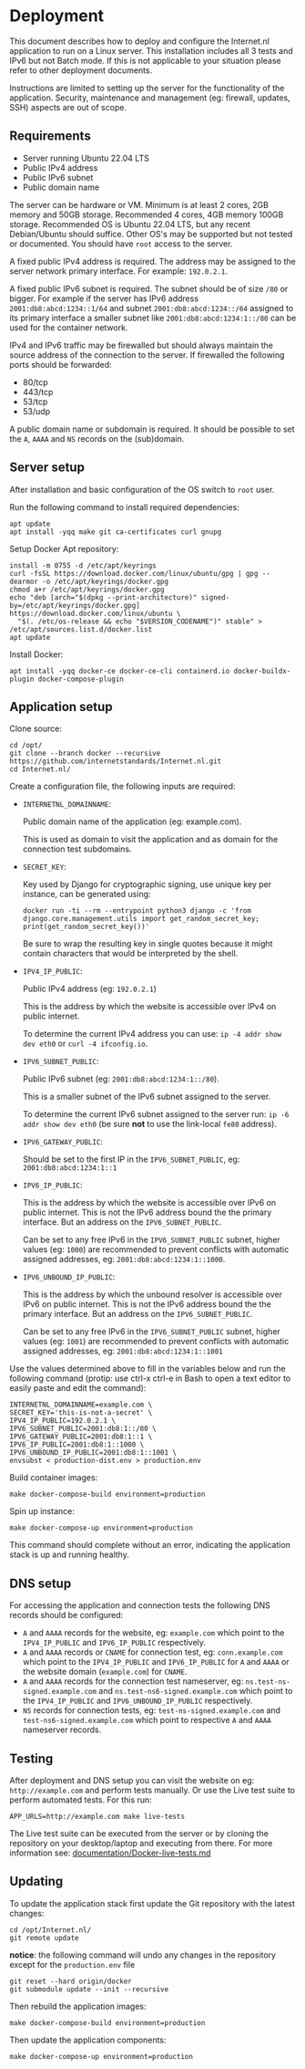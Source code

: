 # Deployment

This document describes how to deploy and configure the Internet.nl application to run on a Linux server. This installation includes all 3 tests and IPv6 but not Batch mode. If this is not applicable to your situation please refer to other deployment documents.

Instructions are limited to setting up the server for the functionality of the application. Security, maintenance and management (eg: firewall, updates, SSH) aspects are out of scope.

## Requirements

- Server running Ubuntu 22.04 LTS
- Public IPv4 address
- Public IPv6 subnet
- Public domain name

The server can be hardware or VM. Minimum is at least 2 cores, 2GB memory and 50GB storage. Recommended 4 cores, 4GB memory 100GB storage. Recommended OS is Ubuntu 22.04 LTS, but any recent Debian/Ubuntu should suffice. Other OS's may be supported but not tested or documented. You should have `root` access to the server.

A fixed public IPv4 address is required. The address may be assigned to the server network primary interface. For example: `192.0.2.1`.

A fixed public IPv6 subnet is required. The subnet should be of size `/80` or bigger. For example if the server has IPv6 address `2001:db8:abcd:1234::1/64` and subnet `2001:db8:abcd:1234::/64` assigned to its primary interface a smaller subnet like `2001:db8:abcd:1234:1::/80` can be used for the container network.

IPv4 and IPv6 traffic may be firewalled but should always maintain the source address of the connection to the server. If firewalled the following ports should be forwarded:

- 80/tcp
- 443/tcp
- 53/tcp
- 53/udp

A public domain name or subdomain is required. It should be possible to set the `A`, `AAAA` and `NS` records on the (sub)domain.

## Server setup

After installation and basic configuration of the OS switch to `root` user.

Run the following command to install required dependencies:

    apt update
    apt install -yqq make git ca-certificates curl gnupg

Setup Docker Apt repository:

    install -m 0755 -d /etc/apt/keyrings
    curl -fsSL https://download.docker.com/linux/ubuntu/gpg | gpg --dearmor -o /etc/apt/keyrings/docker.gpg
    chmod a+r /etc/apt/keyrings/docker.gpg
    echo "deb [arch="$(dpkg --print-architecture)" signed-by=/etc/apt/keyrings/docker.gpg] https://download.docker.com/linux/ubuntu \
      "$(. /etc/os-release && echo "$VERSION_CODENAME")" stable" > /etc/apt/sources.list.d/docker.list
    apt update

Install Docker:

    apt install -yqq docker-ce docker-ce-cli containerd.io docker-buildx-plugin docker-compose-plugin

## Application setup

Clone source:

    cd /opt/
    git clone --branch docker --recursive https://github.com/internetstandards/Internet.nl.git
    cd Internet.nl/

Create a configuration file, the following inputs are required:

- `INTERNETNL_DOMAINNAME`:

  Public domain name of the application (eg: example.com).

  This is used as domain to visit the application and as domain for the connection test subdomains.

- `SECRET_KEY`:

  Key used by Django for cryptographic signing, use unique key per instance, can be generated using:

  `docker run -ti --rm --entrypoint python3 django -c 'from django.core.management.utils import get_random_secret_key; print(get_random_secret_key())'`

  Be sure to wrap the resulting key in single quotes because it might contain characters that would be interpreted by the shell.

- `IPV4_IP_PUBLIC`:

  Public IPv4 address (eg: `192.0.2.1`)

  This is the address by which the website is accessible over IPv4 on public internet.

  To determine the current IPv4 address you can use: `ip -4 addr show dev eth0` or `curl -4 ifconfig.io`.

- `IPV6_SUBNET_PUBLIC`:

  Public IPv6 subnet (eg: `2001:db8:abcd:1234:1::/80`).

  This is a smaller subnet of the IPv6 subnet assigned to the server.

  To determine the current IPv6 subnet assigned to the server run: `ip -6 addr show dev eth0` (be sure **not** to use the link-local `fe80` address).

- `IPV6_GATEWAY_PUBLIC`:

  Should be set to the first IP in the `IPV6_SUBNET_PUBLIC`, eg: `2001:db8:abcd:1234:1::1`

- `IPV6_IP_PUBLIC`:

  This is the address by which the website is accessible over IPv6 on public internet. This is not the IPv6 address bound the the primary interface. But an address on the `IPV6_SUBNET_PUBLIC`.

  Can be set to any free IPv6 in the `IPV6_SUBNET_PUBLIC` subnet, higher values (eg: `1000`) are recommended to prevent conflicts with automatic assigned addresses, eg: `2001:db8:abcd:1234:1::1000`.

- `IPV6_UNBOUND_IP_PUBLIC`:

  This is the address by which the unbound resolver is accessible over IPv6 on public internet. This is not the IPv6 address bound the the primary interface. But an address on the `IPV6_SUBNET_PUBLIC`.

  Can be set to any free IPv6 in the `IPV6_SUBNET_PUBLIC` subnet, higher values (eg: `1001`) are recommended to prevent conflicts with automatic assigned addresses, eg: `2001:db8:abcd:1234:1::1001`

Use the values determined above to fill in the variables below and run the following command (protip: use ctrl-x ctrl-e in Bash to open a text editor to easily paste and edit the command):

    INTERNETNL_DOMAINNAME=example.com \
    SECRET_KEY='this-is-not-a-secret' \
    IPV4_IP_PUBLIC=192.0.2.1 \
    IPV6_SUBNET_PUBLIC=2001:db8:1::/80 \
    IPV6_GATEWAY_PUBLIC=2001:db8:1::1 \
    IPV6_IP_PUBLIC=2001:db8:1::1000 \
    IPV6_UNBOUND_IP_PUBLIC=2001:db8:1::1001 \
    envsubst < production-dist.env > production.env

Build container images:

    make docker-compose-build environment=production

Spin up instance:

    make docker-compose-up environment=production

This command should complete without an error, indicating the application stack is up and running healthy.

## DNS setup

For accessing the application and connection tests the following DNS records should be configured:

- `A` and `AAAA` records for the website, eg: `example.com` which point to the `IPV4_IP_PUBLIC` and `IPV6_IP_PUBLIC` respectively.
- `A` and `AAAA` records or `CNAME` for connection test, eg: `conn.example.com` which point to the `IPV4_IP_PUBLIC` and `IPV6_IP_PUBLIC` for `A` and `AAAA` or the website domain (`example.com`) for `CNAME`.
- `A` and `AAAA` records for the connection test nameserver, eg: `ns.test-ns-signed.example.com` and `ns.test-ns6-signed.example.com` which point to the `IPV4_IP_PUBLIC` and `IPV6_UNBOUND_IP_PUBLIC` respectively.
- `NS` records for connection tests, eg: `test-ns-signed.example.com` and `test-ns6-signed.example.com` which point to respective `A` and `AAAA` nameserver records.

## Testing

After deployment and DNS setup you can visit the website on eg: `http://example.com` and perform tests manually. Or use the Live test suite to perform automated tests. For this run:

    APP_URLS=http://example.com make live-tests

The Live test suite can be executed from the server or by cloning the repository on your desktop/laptop and executing from there. For more information see: [documentation/Docker-live-tests.md](documentation/Docker-live-tests.md)

## Updating

To update the application stack first update the Git repository with the latest changes:

    cd /opt/Internet.nl/
    git remote update

**notice**: the following command will undo any changes in the repository except for the `production.env` file

    git reset --hard origin/docker
    git submodule update --init --recursive

Then rebuild the application images:

    make docker-compose-build environment=production

Then update the application components:

    make docker-compose-up environment=production
